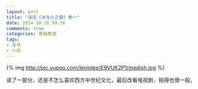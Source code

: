 ```yaml
---
layout: post
title: "读完《冰与火之歌》卷一"
date: 2014-10-26 09:56
comments: true
categories: 青梅煮酒
tags:
- 读书
- 小说
---
```


{% img http://pic.yupoo.com/leninlee/E9VUK2P1/medish.jpg %}

读了一部分，还是不怎么喜欢西方中世纪文化，最后改看电视剧，拍得也很一般。
